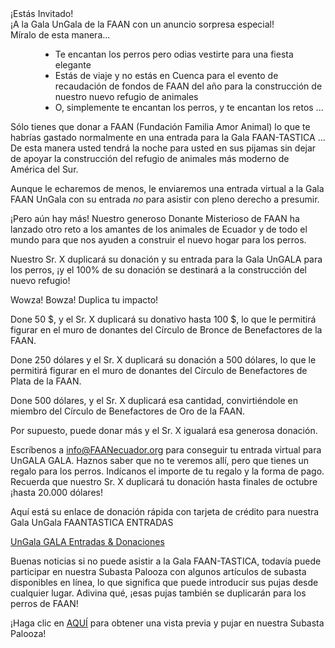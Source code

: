 <div class='text-h2'>¡Estás Invitado!</div>
<div class='text-h4 my-4'>¡A la Gala UnGala de la FAAN con un anuncio sorpresa especial!</div>

<div class='text-h6 mt-4'>Míralo de esta manera...
</div>

  - Te encantan los perros pero odias vestirte para una fiesta elegante
  - Estás de viaje y no estás en Cuenca para el evento de recaudación de fondos de FAAN del año para la construcción de nuestro nuevo refugio de animales
  - O, simplemente te encantan los perros, y te encantan los retos ...

<div class='mt-4'>
Sólo tienes que donar a FAAN (Fundación Familia Amor Animal) lo que te habrías gastado normalmente en una entrada para la Gala FAAN-TASTICA ... De esta manera usted tendrá la noche para usted en sus pijamas sin dejar de apoyar la construcción del refugio de animales más moderno de América del Sur.
</div>

Aunque le echaremos de menos, le enviaremos una entrada virtual a la Gala FAAN UnGala con su entrada _no_ para asistir con pleno derecho a presumir.

¡Pero aún hay más! Nuestro generoso Donante Misterioso de FAAN ha lanzado otro reto a los amantes de los animales de Ecuador y de todo el mundo para que nos ayuden a construir el nuevo hogar para los perros.

Nuestro Sr. X duplicará su donación y su entrada para la Gala UnGALA para los perros, ¡y el 100% de su donación se destinará a la construcción del nuevo refugio!

<div class='text-h4 mb-2'>Wowza! Bowza! Duplica tu impacto!</div>

Done 50 $, y el Sr. X duplicará su donativo hasta 100 $, lo que le permitirá figurar en el muro de donantes del Círculo de Bronce de Benefactores de la FAAN.

Done 250 dólares y el Sr. X duplicará su donación a 500 dólares, lo que le permitirá figurar en el muro de donantes del Círculo de Benefactores de Plata de la FAAN.

Done 500 dólares, y el Sr. X duplicará esa cantidad, convirtiéndole en miembro del Círculo de Benefactores de Oro de la FAAN.

Por supuesto, puede donar más y el Sr. X igualará esa generosa donación.

Escríbenos a <a href="mailto:info@FAANecuador.org">info@FAANecuador.org</a> para conseguir tu entrada virtual para UnGALA GALA. Haznos saber que no te veremos allí, pero que tienes un regalo para los perros. Indícanos el importe de tu regalo y la forma de pago. Recuerda que nuestro Sr. X duplicará tu donación hasta finales de octubre ¡hasta 20.000 dólares!

<div class='text-h6'>Aquí está su enlace de donación rápida con tarjeta de crédito para nuestra Gala UnGala FAANTASTICA ENTRADAS</div>

<a href="https://amicicannis1.ddock.gives/?givingPageId=e2d53e73-039f-4b81-acf7-5632a0c753e4">UnGala GALA Entradas & Donaciones
</a>

Buenas noticias si no puede asistir a la Gala FAAN-TASTICA, todavía puede participar en nuestra Subasta Palooza con algunos artículos de subasta disponibles en línea, lo que significa que puede introducir sus pujas desde cualquier lugar. Adivina qué, ¡esas pujas también se duplicarán para los perros de FAAN!

<div class='text-h6'>¡Haga clic en <a href="/auction-preview">AQUÍ</a> para obtener una vista previa y pujar en nuestra Subasta Palooza!</div>

<style>
  ul li{
    margin-left: 3rem;
  }
</style>
